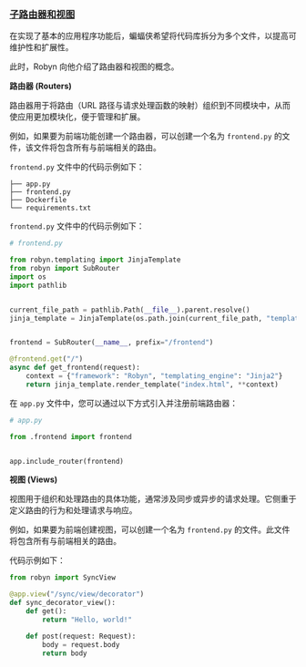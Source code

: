 ### [子路由器和视图](https://robyn.tech/documentation/example_app/subrouters_and_views#subrouter-and-views)

在实现了基本的应用程序功能后，蝙蝠侠希望将代码库拆分为多个文件，以提高可维护性和扩展性。

此时，Robyn 向他介绍了路由器和视图的概念。

**路由器 (Routers)**

路由器用于将路由（URL 路径与请求处理函数的映射）组织到不同模块中，从而使应用更加模块化，便于管理和扩展。

例如，如果要为前端功能创建一个路由器，可以创建一个名为 `frontend.py` 的文件，该文件将包含所有与前端相关的路由。

`frontend.py` 文件中的代码示例如下：

```
├── app.py
├── frontend.py
├── Dockerfile
└── requirements.txt
```

`frontend.py` 文件中的代码示例如下：

```python
# frontend.py

from robyn.templating import JinjaTemplate
from robyn import SubRouter
import os
import pathlib


current_file_path = pathlib.Path(__file__).parent.resolve()
jinja_template = JinjaTemplate(os.path.join(current_file_path, "templates"))


frontend = SubRouter(__name__, prefix="/frontend")

@frontend.get("/")
async def get_frontend(request):
    context = {"framework": "Robyn", "templating_engine": "Jinja2"}
    return jinja_template.render_template("index.html", **context)
```

在 `app.py` 文件中，您可以通过以下方式引入并注册前端路由器：

```python
# app.py

from .frontend import frontend


app.include_router(frontend)
```

**视图 (Views)**

视图用于组织和处理路由的具体功能，通常涉及同步或异步的请求处理。它侧重于定义路由的行为和处理请求与响应。

例如，如果要为前端创建视图，可以创建一个名为 `frontend.py` 的文件。此文件将包含所有与前端相关的路由。

代码示例如下：

```python
from robyn import SyncView

@app.view("/sync/view/decorator")
def sync_decorator_view():
    def get():
        return "Hello, world!"

    def post(request: Request):
        body = request.body
        return body
```
